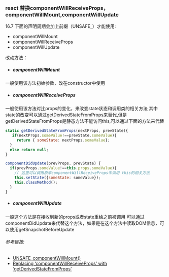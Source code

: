 ### react 替换componentWillReceiveProps，componentWillMount,componentWillUpdate 

16.7 下面的声明周期会加上前缀（UNSAFE_）才能使用:
* componentWillMount
* componentWillReceiveProps
* componentWillUpdate

改动方法：

* ##### componentWillMount

一般使用该方法初始参数，改在constructor中使用

* ##### componentWillReceiveProps

一般使用该方法对比props的变化，来改变state状态和调用类的相关方法
其中state的改变可以通过getDerivedStateFromProps来替代,但是getDerivedStateFromProps是静态方法不能访问this,可以通过下面的方法来代替

```javascript
static getDerivedStateFromProps(nextProps, prevState){
   if(nextProps.someValue!==prevState.someValue){
     return { someState: nextProps.someValue};
  }
  else return null;
}

componentDidUpdate(prevProps, prevState) {
  if(prevProps.someValue!==this.props.someValue){
    // 这里可以调用原来componentWillReceiveProps中调用 this的相关方法
    this.setState({someState: someValue});
    this.classMethod();
  }
}
```
* ##### componentWillUpdate
一般这个方法是在接收到新的props或者state重绘之前被调用
可以通过componentDidUpdate来代替这个方法，如果是在这个方法中读取DOM信息，可以使用getSnapshotBeforeUpdate 

###### 参考链接:
* [UNSAFE_componentWillMount()](https://reactjs.org/docs/react-component.html#unsafe_componentwillupdate)
* [Replacing ‘componentWillReceiveProps’ with ‘getDerivedStateFromProps’](https://hackernoon.com/replacing-componentwillreceiveprops-with-getderivedstatefromprops-c3956f7ce607)

